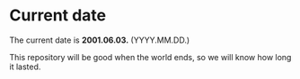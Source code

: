 # Current date

The current date is **2001.06.03.** (YYYY.MM.DD.)

This repository will be good when the world ends, so we will know how long it lasted.